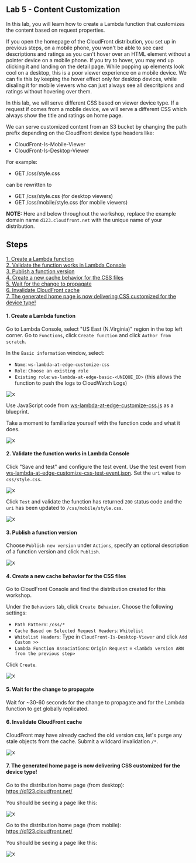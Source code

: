 ## Lab 5 - Content Customization

In this lab, you will learn how to create a Lambda function that customizes the content based on request properties.

If you open the homepage of the CloudFront distribution, you set up in previous steps, on a mobile phone, you won't be able to see card descriptions and ratings as you can't hover over an HTML element without a pointer device on a mobile phone. If you try to hover, you may end up clicking it and landing on the detail page. While popping up elements look cool on a desktop, this is a poor viewer experience on a mobile device. We can fix this by keeping the hover effect only for desktop devices, while disaling it for mobile viewers who can just always see all descritpions and ratings without hovering over them.

In this lab, we will serve different CSS based on viewer device type. If a request if comes from a mobile device, we will serve a different CSS which always show the title and ratings on home page. 

We can serve customized content from an S3 bucket by changing the path prefix depending on the CloudFront device type headers like:
* CloudFront-Is-Mobile-Viewer
* CloudFront-Is-Desktop-Viewer

For example:

* GET /css/style.css

can be rewritten to

* GET /css/style.css (for desktop viewers)
* GET /css/mobile/style.css (for mobile viewers)

**NOTE:** Here and below throughout the workshop, replace the example domain name `d123.cloudfront.net` with the unique name of your distribution.

## Steps

[1. Create a Lambda function](#1-create-a-lambda-function)  
[2. Validate the function works in Lambda Console](#2-validate-the-function-works-in-lambda-console)  
[3. Publish a function version](#3-publish-a-function-version)  
[4. Create a new cache behavior for the CSS files](#4-create-a-new-cache-behavior-for-the-css-files)  
[5. Wait for the change to propagate](#5-wait-for-the-change-to-propagate)  
[6. Invalidate CloudFront cache](#6-invalidate-cloudfront-cache)  
[7. The generated home page is now delivering CSS customized for the device type!](#7-the-generated-home-page-is-now-delivering-css-customized-for-the-device-type)

#### 1. Create a Lambda function

Go to Lambda Console, select "US East (N.Virginia)" region in the top left corner. Go to `Functions`, click `Create function` and click `Author from scratch`.

In the `Basic information` window, select:
* `Name`: `ws-lambda-at-edge-customize-css`
* `Role`: `Choose an existing role`
* `Existing role`: `ws-lambda-at-edge-basic-<UNIQUE_ID>` (this allows the function to push the logs to CloudWatch Logs)

<kbd>![x](./img/pic-1-create-function-customize-css.png)</kbd>

Use JavaScript code from [ws-lambda-at-edge-customize-css.js](./ws-lambda-at-edge-customize-css.js) as a blueprint.

Take a moment to familiarize yourself with the function code and what it does.

<kbd>![x](./img/pic-1-create-function-customize-css2.png)</kbd>

#### 2. Validate the function works in Lambda Console

Click "Save and test" and configure the test event. Use the test event from [ws-lambda-at-edge-customize-css-test-event.json](./ws-lambda-at-edge-customize-css-test-event.json). Set the `uri` value to `css/style.css`.

<kbd>![x](./img/pic-2-configure-test-event.png)</kbd>

Click `Test` and validate the function has returned `200` status code and the `uri` has been updated to `/css/mobile/style.css`.

<kbd>![x](./img/pic-3-test-invoke-customize-css.png)</kbd>

#### 3. Publish a function version

Choose `Publish new version` under `Actions`, specify an optional description of a function version and click `Publish`.

<kbd>![x](./img/pic-4-publish-function-version.png)</kbd>

#### 4. Create a new cache behavior for the CSS files

Go to CloudFront Console and find the distribution created for this workshop.

Under the `Behaviors` tab, click `Create Behavior`. Choose the following settings:

* `Path Pattern`: `/css/*`
* `Cache Based on Selected Request Headers`: `Whitelist`
* `Whitelist Headers`: Type in `CloudFront-Is-Desktop-Viewer` and click `Add Custom >>`
* `Lambda Function Associations`: `Origin Request` = `<lambda version ARN from the previous step>`

Click `Create`.

<kbd>![x](./img/pic-5-create-new-cachebehavior.png)</kbd>

#### 5. Wait for the change to propagate

Wait for ~30-60 seconds for the change to propagate and for the Lambda function to get globally replicated.

#### 6. Invalidate CloudFront cache

CloudFront may have already cached the old version css, let's purge any stale objects from the cache. Submit a wildcard invalidation `/*`.

<kbd>![x](./img/pic-6-invalidate.png)</kbd>

#### 7. The generated home page is now delivering CSS customized for the device type!

Go to the distribution home page (from desktop):  
https://d123.cloudfront.net/

You should be seeing a page like this:

<kbd>![x](./img/pic-7-desktop-view.png)</kbd>

Go to the distribution home page (from mobile):  
https://d123.cloudfront.net/

You should be seeing a page like this:

<kbd>![x](./img/pic-8-mobile-view.png)</kbd>

